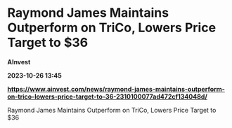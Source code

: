 # Raymond James Maintains Outperform on TriCo, Lowers Price Target to $36
**AInvest**

**2023-10-26 13:45**

**https://www.ainvest.com/news/raymond-james-maintains-outperform-on-trico-lowers-price-target-to-36-2310100077ad472cf134048d/**

Raymond James Maintains Outperform on TriCo, Lowers Price Target to $36
